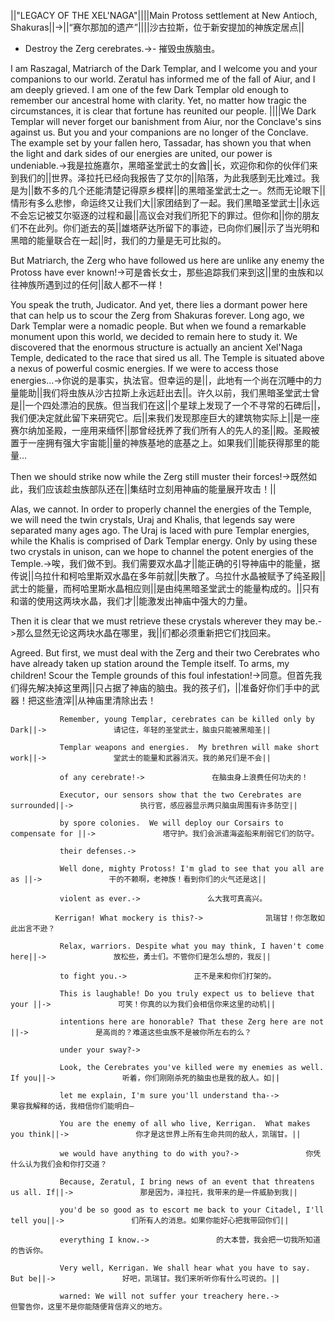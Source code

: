 ||"LEGACY OF THE XEL'NAGA"||||Main Protoss settlement at New Antioch, Shakuras||->||“赛尔那加的遗产”||||沙古拉斯，位于新安提加的神族定居点||

- Destroy the Zerg cerebrates.->- 摧毁虫族脑虫。

I am Raszagal, Matriarch of the Dark Templar, and I welcome you and your companions to our world. Zeratul has informed me of the fall of Aiur, and I am deeply grieved. I am one of the few Dark Templar old enough to remember our ancestral home with clarity. Yet, no matter how tragic the circumstances, it is clear that fortune has reunited our people. ||||We Dark Templar will never forget our banishment from Aiur, nor the Conclave's sins against us. But you and your companions are no longer of the Conclave. The example set by your fallen hero, Tassadar, has shown you that when the light and dark sides of our energies are united, our power is undeniable.->我是拉施嘉尔，黑暗圣堂武士的女酋||长，欢迎你和你的伙伴们来到我们的||世界。泽拉托已经向我报告了艾尔的||陷落，为此我感到无比难过。我是为||数不多的几个还能清楚记得原乡模样||的黑暗圣堂武士之一。然而无论眼下||情形有多么悲惨，命运终又让我们大||家团结到了一起。我们黑暗圣堂武士||永远不会忘记被艾尔驱逐的过程和最||高议会对我们所犯下的罪过。但你和||你的朋友们不在此列。你们逝去的英||雄塔萨达所留下的事迹，已向你们展||示了当光明和黑暗的能量联合在一起||时，我们的力量是无可比拟的。

But Matriarch, the Zerg who have followed us here are unlike any enemy the Protoss have ever known!->可是酋长女士，那些追踪我们来到这||里的虫族和以往神族所遇到过的任何||敌人都不一样！

You speak the truth, Judicator. And yet, there lies a dormant power here that can help us to scour the Zerg from Shakuras forever. Long ago, we Dark Templar were a nomadic people. But when we found a remarkable monument upon this world, we decided to remain here to study it. We discovered that the enormous structure is actually an ancient Xel'Naga Temple, dedicated to the race that sired us all. The Temple is situated above a nexus of powerful cosmic energies. If we were to access those energies...->你说的是事实，执法官。但幸运的是||，此地有一个尚在沉睡中的力量能助||我们将虫族从沙古拉斯上永远赶出去||。许久以前，我们黑暗圣堂武士曾是||一个四处漂泊的民族。但当我们在这||个星球上发现了一个不寻常的石碑后||，我们便决定就此留下来研究它。后||来我们发现那座巨大的建筑物实际上||是一座赛尔纳加圣殿，一座用来缅怀||那曾经抚养了我们所有人的先人的圣||殿。圣殿被置于一座拥有强大宇宙能||量的神族基地的底基之上。如果我们||能获得那里的能量…

Then we should strike now while the Zerg still muster their forces!->既然如此，我们应该趁虫族部队还在||集结时立刻用神庙的能量展开攻击！||

Alas, we cannot. In order to properly channel the energies of the Temple, we will need the twin crystals, Uraj and Khalis, that legends say were separated many ages ago. The Uraj is laced with pure Templar energies, while the Khalis is comprised of Dark Templar energy. Only by using these two crystals in unison, can we hope to channel the potent energies of the Temple.->唉，我们做不到。我们需要双水晶才||能正确的引导神庙中的能量，据传说||乌拉什和柯哈里斯双水晶在多年前就||失散了。乌拉什水晶被赋予了纯圣殿||武士的能量，而柯哈里斯水晶相应则||是由纯黑暗圣堂武士的能量构成的。||只有和谐的使用这两块水晶，我们才||能激发出神庙中强大的力量。

Then it is clear that we must retrieve these crystals wherever they may be.->那么显然无论这两块水晶在哪里，我||们都必须重新把它们找回来。

Agreed. But first, we must deal with the Zerg and their two Cerebrates who have already taken up station around the Temple itself. To arms, my children! Scour the Temple grounds of this foul infestation!->同意。但首先我们得先解决掉这里两||只占据了神庙的脑虫。我的孩子们，||准备好你们手中的武器！把这些渣滓||从神庙里清除出去！

               Remember, young Templar, cerebrates can be killed only by Dark||->               请记住，年轻的圣堂武士，脑虫只能被黑暗圣||

               Templar weapons and energies.  My brethren will make short work||->               堂武士的能量和武器消灭。我的弟兄们是不会||

               of any cerebrate!->               在脑虫身上浪费任何功夫的！

               Executor, our sensors show that the two Cerebrates are surrounded||->               执行官，感应器显示两只脑虫周围有许多防空||

               by spore colonies.  We will deploy our Corsairs to compensate for ||->               塔守护。我们会派遣海盗船来削弱它们的防守。

               their defenses.->               

               Well done, mighty Protoss! I'm glad to see that you all are as ||->               干的不赖啊，老神族！看到你们的火气还是这||

               violent as ever.->               么大我可真高兴。

              Kerrigan! What mockery is this?->              凯瑞甘！你怎敢如此出言不逊？

               Relax, warriors. Despite what you may think, I haven't come here||->               放松些，勇士们。不管你们是怎么想的，我反||

               to fight you.->               正不是来和你们打架的。

               This is laughable! Do you truly expect us to believe that your ||->               可笑！你真的以为我们会相信你来这里的动机||

               intentions here are honorable? That these Zerg here are not ||->               是高尚的？难道这些虫族不是被你所左右的么？

               under your sway?->               

               Look, the Cerebrates you've killed were my enemies as well. If you||->               听着，你们刚刚杀死的脑虫也是我的敌人。如||

               let me explain, I'm sure you'll understand tha-->               果容我解释的话，我相信你们能明白—

               You are the enemy of all who live, Kerrigan.  What makes you think||->               你才是这世界上所有生命共同的敌人，凯瑞甘。||

               we would have anything to do with you?->               你凭什么认为我们会和你打交道？

               Because, Zeratul, I bring news of an event that threatens us all. If||->               那是因为，泽拉托，我带来的是一件威胁到我||

               you'd be so good as to escort me back to your Citadel, I'll tell you||->               们所有人的消息。如果你能好心把我带回你们||

               everything I know.->               的大本营，我会把一切我所知道的告诉你。

               Very well, Kerrigan. We shall hear what you have to say. But be||->               好吧，凯瑞甘。我们来听听你有什么可说的。||

               warned: We will not suffer your treachery here.->               但警告你，这里不是你能随便背信弃义的地方。

